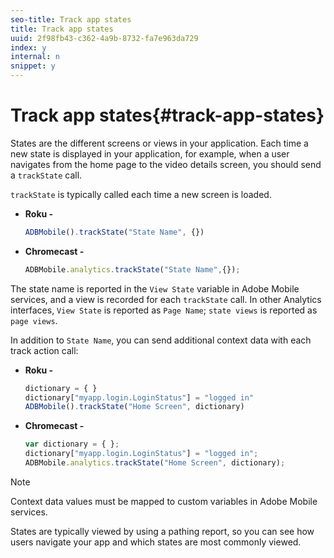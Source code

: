 ```yaml
---
seo-title: Track app states
title: Track app states
uuid: 2f98fb43-c362-4a9b-8732-fa7e963da729
index: y
internal: n
snippet: y
---
```


# Track app states{#track-app-states}

States are the different screens or views in your application. Each time a new state is displayed in your application, for example, when a user navigates from the home page to the video details screen, you should send a `trackState` call.

`trackState` is typically called each time a new screen is loaded.

* **Roku -** 

  ```js
  ADBMobile().trackState("State Name", {})
  ```

* **Chromecast -** 

  ```js
  ADBMobile.analytics.trackState("State Name",{});
  ```

The state name is reported in the `View State` variable in Adobe Mobile services, and a view is recorded for each `trackState` call. In other Analytics interfaces, `View State` is reported as `Page Name`; `state views` is reported as `page views`.

In addition to `State Name`, you can send additional context data with each track action call:

* **Roku -** 

  ```js
  dictionary = { } 
  dictionary["myapp.login.LoginStatus"] = "logged in"  
  ADBMobile().trackState("Home Screen", dictionary)
  ```

* **Chromecast -** 

  ```js
  var dictionary = { }; 
  dictionary["myapp.login.LoginStatus"] = "logged in"; 
  ADBMobile.analytics.trackState("Home Screen", dictionary); 
  ```

>[!NOTE]
>
>Context data values must be mapped to custom variables in Adobe Mobile services.

States are typically viewed by using a pathing report, so you can see how users navigate your app and which states are most commonly viewed. 

